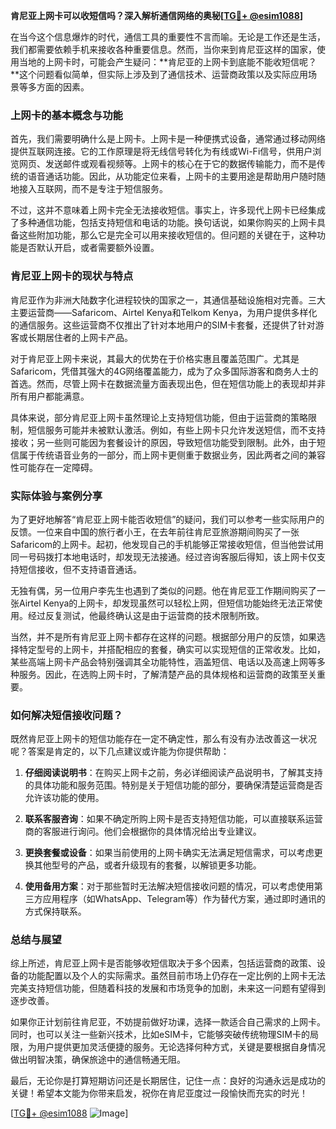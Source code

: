 **肯尼亚上网卡可以收短信吗？深入解析通信网络的奥秘[[TG💪+ @esim1088](https://t.me/s/esim1088)]**

在当今这个信息爆炸的时代，通信工具的重要性不言而喻。无论是工作还是生活，我们都需要依赖手机来接收各种重要信息。然而，当你来到肯尼亚这样的国家，使用当地的上网卡时，可能会产生疑问：**肯尼亚的上网卡到底能不能收短信呢？**这个问题看似简单，但实际上涉及到了通信技术、运营商政策以及实际应用场景等多方面的因素。

### 上网卡的基本概念与功能

首先，我们需要明确什么是上网卡。上网卡是一种便携式设备，通常通过移动网络提供互联网连接。它的工作原理是将无线信号转化为有线或Wi-Fi信号，供用户浏览网页、发送邮件或观看视频等。上网卡的核心在于它的数据传输能力，而不是传统的语音通话功能。因此，从功能定位来看，上网卡的主要用途是帮助用户随时随地接入互联网，而不是专注于短信服务。

不过，这并不意味着上网卡完全无法接收短信。事实上，许多现代上网卡已经集成了多种通信功能，包括支持短信和电话的功能。换句话说，如果你购买的上网卡具备这些附加功能，那么它是完全可以用来接收短信的。但问题的关键在于，这种功能是否默认开启，或者需要额外设置。

### 肯尼亚上网卡的现状与特点

肯尼亚作为非洲大陆数字化进程较快的国家之一，其通信基础设施相对完善。三大主要运营商——Safaricom、Airtel Kenya和Telkom Kenya，为用户提供多样化的通信服务。这些运营商不仅推出了针对本地用户的SIM卡套餐，还提供了针对游客或长期居住者的上网卡产品。

对于肯尼亚上网卡来说，其最大的优势在于价格实惠且覆盖范围广。尤其是Safaricom，凭借其强大的4G网络覆盖能力，成为了众多国际游客和商务人士的首选。然而，尽管上网卡在数据流量方面表现出色，但在短信功能上的表现却并非所有用户都能满意。

具体来说，部分肯尼亚上网卡虽然理论上支持短信功能，但由于运营商的策略限制，短信服务可能并未被默认激活。例如，有些上网卡只允许发送短信，而不支持接收；另一些则可能因为套餐设计的原因，导致短信功能受到限制。此外，由于短信属于传统语音业务的一部分，而上网卡更侧重于数据业务，因此两者之间的兼容性可能存在一定障碍。

### 实际体验与案例分享

为了更好地解答“肯尼亚上网卡能否收短信”的疑问，我们可以参考一些实际用户的反馈。一位来自中国的旅行者小王，在去年前往肯尼亚旅游期间购买了一张Safaricom的上网卡。起初，他发现自己的手机能够正常接收短信，但当他尝试用同一号码拨打本地电话时，却发现无法接通。经过咨询客服后得知，该上网卡仅支持短信接收，但不支持语音通话。

无独有偶，另一位用户李先生也遇到了类似的问题。他在肯尼亚工作期间购买了一张Airtel Kenya的上网卡，却发现虽然可以轻松上网，但短信功能始终无法正常使用。经过反复测试，他最终确认这是由于运营商的技术限制所致。

当然，并不是所有肯尼亚上网卡都存在这样的问题。根据部分用户的反馈，如果选择特定型号的上网卡，并搭配相应的套餐，确实可以实现短信的正常收发。比如，某些高端上网卡产品会特别强调其全功能特性，涵盖短信、电话以及高速上网等多种服务。因此，在选购上网卡时，了解清楚产品的具体规格和运营商的政策至关重要。

### 如何解决短信接收问题？

既然肯尼亚上网卡的短信功能存在一定不确定性，那么有没有办法改善这一状况呢？答案是肯定的，以下几点建议或许能为你提供帮助：

1. **仔细阅读说明书**：在购买上网卡之前，务必详细阅读产品说明书，了解其支持的具体功能和服务范围。特别是关于短信功能的部分，要确保清楚运营商是否允许该功能的使用。

2. **联系客服咨询**：如果不确定所购上网卡是否支持短信功能，可以直接联系运营商的客服进行询问。他们会根据你的具体情况给出专业建议。

3. **更换套餐或设备**：如果当前使用的上网卡确实无法满足短信需求，可以考虑更换其他型号的产品，或者升级现有的套餐，以解锁更多功能。

4. **使用备用方案**：对于那些暂时无法解决短信接收问题的情况，可以考虑使用第三方应用程序（如WhatsApp、Telegram等）作为替代方案，通过即时通讯的方式保持联系。

### 总结与展望

综上所述，肯尼亚上网卡是否能够收短信取决于多个因素，包括运营商的政策、设备的功能配置以及个人的实际需求。虽然目前市场上仍存在一定比例的上网卡无法完美支持短信功能，但随着科技的发展和市场竞争的加剧，未来这一问题有望得到逐步改善。

如果你正计划前往肯尼亚，不妨提前做好功课，选择一款适合自己需求的上网卡。同时，也可以关注一些新兴技术，比如eSIM卡，它能够突破传统物理SIM卡的局限，为用户提供更加灵活便捷的服务。无论选择何种方式，关键是要根据自身情况做出明智决策，确保旅途中的通信畅通无阻。

最后，无论你是打算短期访问还是长期居住，记住一点：良好的沟通永远是成功的关键！希望本文能为你带来启发，祝你在肯尼亚度过一段愉快而充实的时光！

[[TG💪+ @esim1088](https://t.me/s/esim1088) ![Image](https://i.postimg.cc/4NQfJmqS/Snipaste-2025-05-13-00-14-12.png)]